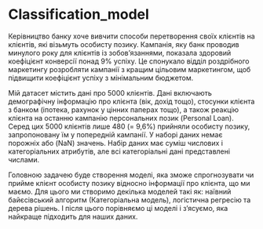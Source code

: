 # Classification_model

Керівництво банку хоче вивчити способи перетворення своїх клієнтів на клієнтів, які візьмуть особисту позику. Кампанія, яку банк проводив минулого року для клієнтів із зобов’язаннями, показала здоровий коефіцієнт конверсії понад 9% успіху. 
Це спонукало відділ роздрібного маркетингу розробляти кампанії з кращим цільовим маркетингом, щоб підвищити коефіцієнт успіху з мінімальним бюджетом.

Мій датасет містить дані про 5000 клієнтів. Дані включають демографічну інформацію про клієнта (вік, дохід тощо), стосунки клієнта з банком (іпотека, рахунок у цінних паперах тощо), а також реакцію клієнта на останню кампанію персональних позик (Personal Loan). Серед цих 5000 клієнтів лише 480 (= 9,6%) прийняли особисту позику, запропоновану їм у попередній кампанії.
У наборі даних немає порожніх або (NaN) значень. Набір даних має суміш числових і категоріальних атрибутів, але всі категоріальні дані представлені числами. 

Головною задачею буде створення моделі, яка зможе спрогнозувати чи прийме клієнт особисту позику відносно інформації про клієнта, що ми маємо. Для цього ми створимо декілька моделей такі як: наївний байєсівський алгоритм (Категоріальна модель), логістична регресію та дерева рішень. І після цього порівняємо ці моделі і з’ясуємо, яка найкраще підходить для наших даних.
